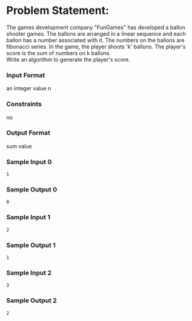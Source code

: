 # Problem Statement:

The games development company "FunGames" has developed a ballon shooter games. The ballons are arranged in a linear sequence and each ballon has a number associated with it. The numbers on the ballons are fibonacci series. In the game, the player shoots 'k' ballons. The player's score is the sum of numbers on k ballons.<br>
Write an algorithm to generate the player's score.

### Input Format

an integer value n

### Constraints

no

### Output Format

sum value

### Sample Input 0
```
1
```
### Sample Output 0
```
0
```
### Sample Input 1
```
2
```
### Sample Output 1
```
1
```
### Sample Input 2
```
3
```
### Sample Output 2
```
2
```
